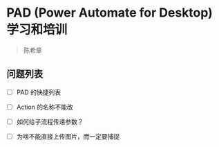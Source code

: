 # PAD (Power Automate for Desktop) 学习和培训
> 陈希章 


## 问题列表

- [ ] PAD 的快捷列表
- [ ] Action 的名称不能改
- [ ] 如何给子流程传递参数？
- [ ] 为啥不能直接上传图片，而一定要捕捉

